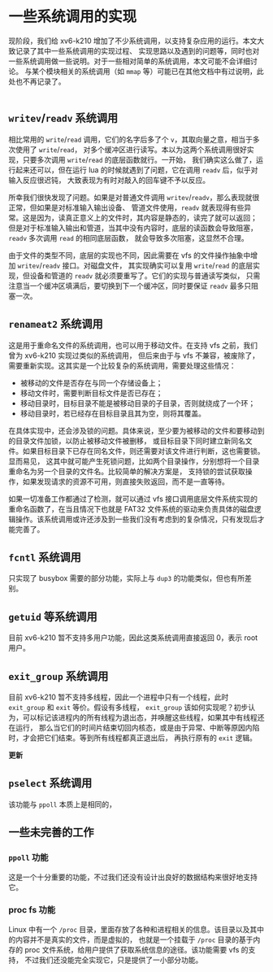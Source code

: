 # **一些系统调用的实现**
现阶段，我们给 xv6-k210 增加了不少系统调用，以支持复杂应用的运行。本文大致记录了其中一些系统调用的实现过程、
实现思路以及遇到的问题等，同时也对一些系统调用做一些说明。对于一些相对简单的系统调用，本文可能不会详细讨论。
与某个模块相关的系统调用（如 `mmap` 等）可能已在其他文档中有过说明，此处也不再记录了。
<br>
<br>

## `writev`/`readv` 系统调用
相比常用的 `write`/`read` 调用，它们的名字后多了个 `v`，其取向量之意，相当于多次使用了 `write`/`read`，
对多个缓冲区进行读写。本以为这两个系统调用很好实现，只要多次调用 `write`/`read` 的底层函数就行。一开始，
我们确实这么做了，运行起来还可以，但在运行 lua 的时候就遇到了问题，它在调用 `readv` 后，似乎对输入反应很迟钝，
大致表现为有时对敲入的回车键不予以反应。

所幸我们很快发现了问题。如果是对普通文件调用 `writev`/`readv`，那么表现就很正常，但如果是对标准输入输出设备、
管道文件使用，`readv` 就表现得有些异常。这是因为，读真正意义上的文件时，其内容是静态的，读完了就可以返回；
但是对于标准输入输出和管道，当其中没有内容时，底层的读函数会导致阻塞，`readv` 多次调用 `read` 的相同底层函数，
就会导致多次阻塞，这显然不合理。

由于文件的类型不同，底层的实现也不同，因此需要在 vfs 的文件操作抽象中增加 `writev`/`readv` 接口。对磁盘文件，
其实现确实可以复用 `write`/`read` 的底层实现，但设备和管道的 `readv` 就必须要重写了。它们的实现与普通读写类似，
只需注意当一个缓冲区填满后，要切换到下一个缓冲区，同时要保证 `readv` 最多只阻塞一次。

## `renameat2` 系统调用
这是用于重命名文件的系统调用，也可以用于移动文件。在支持 vfs 之前，我们曾为 xv6-k210 实现过类似的系统调用，
但后来由于与 vfs 不兼容，被废除了，需要重新实现。这其实是一个比较复杂的系统调用，需要处理这些情况：
+ 被移动的文件是否存在与同一个存储设备上；
+ 移动文件时，需要判断目标文件是否已存在；
+ 移动目录时，目标目录不能是被移动目录的子目录，否则就绕成了一个环；
+ 移动目录时，若已经存在目标目录且其为空，则将其覆盖。

在具体实现中，还会涉及锁的问题。具体来说，至少要为被移动的文件和要移动到的目录文件加锁，以防止被移动文件被删移，
或目标目录下同时建立新同名文件。如果目标目录下已存在同名文件，则还需要对该文件进行判断，这也需要锁。显而易见，
这其中就可能产生死锁问题，比如两个目录操作，分别想将一个目录重命名为另一个目录的文件名。比较简单的解决方案是，
支持锁的尝试获取操作，如果发现请求的资源不可用，则直接失败返回，而不是一直等待。

如果一切准备工作都通过了检测，就可以通过 vfs 接口调用底层文件系统实现的重命名函数了，在当且情况下也就是 FAT32 
文件系统的驱动来负责具体的磁盘逻辑操作。该系统调用或许还涉及到一些我们没有考虑到的复杂情况，只有发现后才能完善了。

## `fcntl` 系统调用
只实现了 busybox 需要的部分功能，实际上与 `dup3` 的功能类似，但也有所差别。

## `getuid` 等系统调用
目前 xv6-k210 暂不支持多用户功能，因此这类系统调用直接返回 0，表示 root 用户。

## `exit_group` 系统调用
目前 xv6-k210 暂不支持多线程，因此一个进程中只有一个线程，此时 `exit_group` 和 `exit` 等价。假设有多线程，
`exit_group` 该如何实现呢？初步认为，可以标记该进程内的所有线程为退出态，并唤醒这些线程，如果其中有线程还在运行，
那么当它们的时间片结束切回内核态，或是由于异常、中断等原因内陷时，才会把它们结束。等到所有线程都真正退出后，
再执行原有的 `exit` 逻辑。

**更新**
## `pselect` 系统调用
该功能与 `ppoll` 本质上是相同的，




## 一些未完善的工作

### `ppoll` 功能
这是一个十分重要的功能，不过我们还没有设计出良好的数据结构来很好地支持它。

### proc fs 功能
Linux 中有一个 `/proc` 目录，里面存放了各种和进程相关的信息。该目录以及其中的内容并不是真实的文件，而是虚拟的，
也就是一个挂载于 `/proc` 目录的基于内存的 proc 文件系统，给用户提供了获取系统信息的途径。该功能需要 vfs 的支持，
不过我们还没能完全实现它，只是提供了一小部分功能。


